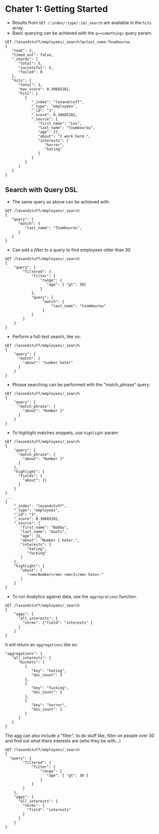 # Chater 1: Getting Started

* Results from ``GET /:index/:type/:id/_search`` are available in the ``hits`` array.
* Basic querying can be achieved with the ``q=<something>`` query param:
```
GET /lexandstuff/employees/_search?q=last_name:Toumbourou
{
   "took": 2,
   "timed_out": false,
   "_shards": {
      "total": 5,
      "successful": 5,
      "failed": 0
   },
   "hits": {
      "total": 1,
      "max_score": 0.30685282,
      "hits": [
         {
            "_index": "lexandstuff",
            "_type": "employees",
            "_id": "1",
            "_score": 0.30685282,
            "_source": {
               "first_name": "Lex",
               "last_name": "Toumbourou",
               "age": 27,
               "about": "I work hard.",
               "interests": [
                  "horror",
                  "hating"
               ]
            }
         }
      ]
   }
}
```

## Search with Query DSL

* The same query as above can be achieved with:

```
GET /lexandstuff/employees/_search
{
   "query": {
      "match": {
         "last_name": "Toumbourou",
      }
   }
}
```

* Can add a *filter* to a query to find employees older than 30

```
GET /lexandstuff/employees/_search
{
    "query": {
        "filtered": {
            "filter": {
                "range": {
                   "age": { "gt": 30}
                }
            },
            "query": {
                 "match": {
                     "last_name": "toumbourou"
                 }
            }
        }
    }
}
```

* Perform a full-text search, like so:

```
GET /lexandstuff/employees/_search
{
    "query": {
      "match": {
        "about": "number hater"
      }
    }
}
```

* Phrase searching can be performed with the "match_phrase" query:

```
GET /lexandstuff/employees/_search
{
    "query": {
      "match_phrase": {
        "about": "Number 1"
      }
    }
}
```

* To highlight matches snippets, use ``highlight`` param:

```
GET /lexandstuff/employees/_search
{
    "query": {
      "match_phrase": {
        "about": "Number 1"
      }
    },
    "highlight": {
      "fields": {
        "about": {}
      }
    }
}
...
{
    "_index": "lexandstuff",
    "_type": "employees",
    "_id": "3",
    "_score": 0.30685282,
    "_source": {
       "first_name": "Bobby",
       "last_name": "Goofs",
       "age": 31,
       "about": "Number 1 hater.",
       "interests": [
          "hating",
          "fucking"
       ]
    },
    "highlight": {
       "about": [
          "<em>Number</em> <em>1</em> hater."
       ]
    }
}
```

* To run Analytics against data, use the ``aggregrations`` function.

```
GET /lexandstuff/employees/_search
{
    "aggs": {
      "all_interests": {
        "terms": {"field": "interests" }
      }
    }
}
```

It will return an ``aggregations`` like so:

```
"aggregations": {
   "all_interests": {
      "buckets": [
         {
            "key": "hating",
            "doc_count": 3
         },
         {
            "key": "fucking",
            "doc_count": 2
         },
         {
            "key": "horror",
            "doc_count": 1
         }
      ]
   }
}
```

The agg can also include a "filter", to do stuff like, filter on people over 30 and find out what there interests are (who they be with...)

```
GET /lexandstuff/employees/_search
{
  "query": {
        "filtered": {
            "filter": {
                "range": {
                   "age": { "gt": 30 }
                }
            }
        }
    },
    "aggs": {
      "all_interests": {
        "terms": {
          "field": "interests"
        }
      }
    }
}
```
